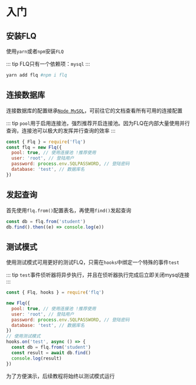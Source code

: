 # 入门

## 安装FLQ

使用`yarn`或者`npm`安装`FLQ`

::: tip
FLQ只有一个依赖项：`mysql`
:::

```bash
yarn add flq #npm i flq
```

## 连接数据库

连接数据库的配置继承[`Node MySQL`](https://github.com/mysqljs/mysql)，可前往它的文档查看所有可用的连接配置

::: tip
`pool`用于启用连接池，强烈推荐开启连接池。因为FLQ在内部大量使用并行查询，连接池可以极大的发挥并行查询的效率
:::

```js
const { Flq } = require('flq')
const flq = new Flq({
  pool: true, // 使用连接池 !推荐使用
  user: 'root', // 登陆用户
  password: process.env.SQLPASSWORD, // 登陆密码
  database: 'test', // 数据库名
})
```

## 发起查询

首先使用`flq.from()`配置表名，再使用`find()`发起查询

```js
const db = flq.from('student')
db.find().then((e) => console.log(e))
```

## 测试模式

使用测试模式可用更好的测试FLQ，只需在`hooks`中绑定一个特殊的事件`test`

::: tip
`test`事件侦听器将异步执行，并且在侦听器执行完成后立即关闭mysql连接
:::

```js
const { Flq, hooks } = require('flq')

new Flq({
  pool: true, // 使用连接池 !推荐使用
  user: 'root', // 登陆用户
  password: process.env.SQLPASSWORD, // 登陆密码
  database: 'test', // 数据库名
})
// 使用测试模式
hooks.on('test', async () => {
  const db = flq.from('student')
  const result = await db.find()
  console.log(result)
})
```

为了方便演示，后续教程将始终以测试模式运行
